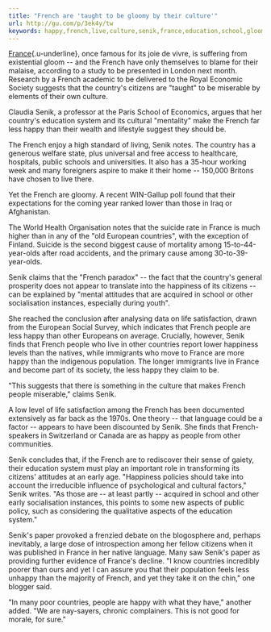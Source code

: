 ```yaml
---
title: "French are 'taught to be gloomy by their culture'"
url: http://gu.com/p/3ek4y/tw
keywords: happy,french,live,culture,senik,france,education,school,gloomy,citizens,taught,countries,happiness
---
```

[France](https://www.theguardian.com/world/france){.u-underline}, once famous for its joie de vivre, is suffering from existential gloom -- and the French have only themselves to blame for their malaise, according to a study to be presented in London next month. Research by a French academic to be delivered to the Royal Economic Society suggests that the country\'s citizens are \"taught\" to be miserable by elements of their own culture.

Claudia Senik, a professor at the Paris School of Economics, argues that her country\'s education system and its cultural \"mentality\" make the French far less happy than their wealth and lifestyle suggest they should be.

The French enjoy a high standard of living, Senik notes. The country has a generous welfare state, plus universal and free access to healthcare, hospitals, public schools and universities. It also has a 35-hour working week and many foreigners aspire to make it their home -- 150,000 Britons have chosen to live there.

Yet the French are gloomy. A recent WIN-Gallup poll found that their expectations for the coming year ranked lower than those in Iraq or Afghanistan.

The World Health Organisation notes that the suicide rate in France is much higher than in any of the \"old European countries\", with the exception of Finland. Suicide is the second biggest cause of mortality among 15-to-44-year-olds after road accidents, and the primary cause among 30-to-39-year-olds.

Senik claims that the \"French paradox\" -- the fact that the country\'s general prosperity does not appear to translate into the happiness of its citizens -- can be explained by \"mental attitudes that are acquired in school or other socialisation instances, especially during youth\".

She reached the conclusion after analysing data on life satisfaction, drawn from the European Social Survey, which indicates that French people are less happy than other Europeans on average. Crucially, however, Senik finds that French people who live in other countries report lower happiness levels than the natives, while immigrants who move to France are more happy than the indigenous population. The longer immigrants live in France and become part of its society, the less happy they claim to be.

\"This suggests that there is something in the culture that makes French people miserable,\" claims Senik.

A low level of life satisfaction among the French has been documented extensively as far back as the 1970s. One theory -- that language could be a factor -- appears to have been discounted by Senik. She finds that French-speakers in Switzerland or Canada are as happy as people from other communities.

Senik concludes that, if the French are to rediscover their sense of gaiety, their education system must play an important role in transforming its citizens\' attitudes at an early age. \"Happiness policies should take into account the irreducible influence of psychological and cultural factors,\" Senik writes. \"As those are -- at least partly -- acquired in school and other early socialisation instances, this points to some new aspects of public policy, such as considering the qualitative aspects of the education system.\"

Senik\'s paper provoked a frenzied debate on the blogosphere and, perhaps inevitably, a large dose of introspection among her fellow citizens when it was published in France in her native language. Many saw Senik\'s paper as providing further evidence of France\'s decline. \"I know countries incredibly poorer than ours and yet I can assure you that their population feels less unhappy than the majority of French, and yet they take it on the chin,\" one blogger said.

\"In many poor countries, people are happy with what they have,\" another added. \"We are nay-sayers, chronic complainers. This is not good for morale, for sure.\"

